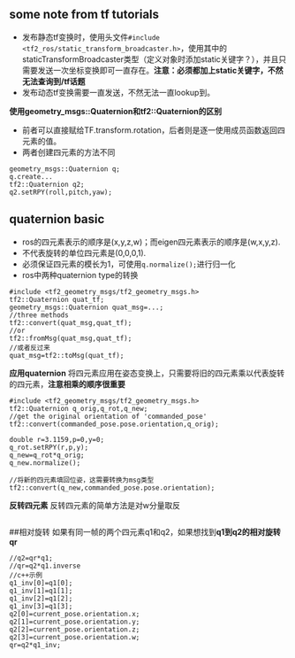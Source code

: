 ## some note from tf tutorials
* 发布静态tf变换时，使用头文件```#include <tf2_ros/static_transform_broadcaster.h>```，使用其中的staticTransformBroadcaster类型（定义对象时添加static关键字？），并且只需要发送一次坐标变换即可一直存在。**注意：必须都加上static关键字，不然无法查询到/tf话题**
* 发布动态tf变换需要一直发送，不然无法一直lookup到。

**使用geometry_msgs::Quaternion和tf2::Quaternion的区别**
* 前者可以直接赋给TF.transform.rotation，后者则是逐一使用成员函数返回四元素的值。
* 两者创建四元素的方法不同
```
geometry_msgs::Quaternion q;
q.create...
tf2::Quaternion q2;
q2.setRPY(roll,pitch,yaw);
```
	
## quaternion basic
* ros的四元素表示的顺序是(x,y,z,w)；而eigen四元素表示的顺序是(w,x,y,z).
* 不代表旋转的单位四元素是(0,0,0,1).
* 必须保证四元素的模长为1，可使用```q.normalize();```进行归一化
* ros中两种quaternion type的转换
```
#include <tf2_geometry_msgs/tf2_geometry_msgs.h>
tf2::Quaternion quat_tf;
geometry_msgs::Quaternion quat_msg=...;
//three methods
tf2::convert(quat_msg,quat_tf);
//or
tf2::fromMsg(quat_msg,quat_tf);
//或者反过来
quat_msg=tf2::toMsg(quat_tf);
```
	
**应用quaternion**
将四元素应用在姿态变换上，只需要将旧的四元素乘以代表旋转的四元素，**注意相乘的顺序很重要**
```
#include <tf2_geometry_msgs/tf2_geometry_msgs.h>
tf2::Quaternion q_orig,q_rot,q_new;
//get the original orientation of 'commanded_pose'
tf2::convert(commanded_pose.pose.orientation,q_orig);

double r=3.1159,p=0,y=0;
q_rot.setRPY(r,p,y);
q_new=q_rot*q_orig;
q_new.normalize();

//将新的四元素填回位姿，这需要转换为msg类型
tf2::convert(q_new,commanded_pose.pose.orientation);
```
	
**反转四元素**
反转四元素的简单方法是对w分量取反
```q[3]=-q[3];
```
	
##相对旋转
如果有同一帧的两个四元素q1和q2，如果想找到**q1到q2的相对旋转qr**
```
//q2=qr*q1;
//qr=q2*q1.inverse
//c++示例
q1_inv[0]=q1[0];
q1_inv[1]=q1[1];
q1_inv[2]=q1[2];
q1_inv[3]=q1[3];
q2[0]=current_pose.orientation.x;
q2[1]=current_pose.orientation.y;
q2[2]=current_pose.orientation.z;
q2[3]=current_pose.orientation.w;
qr=q2*q1_inv;
```


